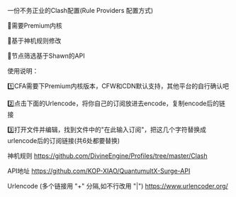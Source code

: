 <p>一份不务正业的Clash配置(Rule Providers 配置方式)</p>
<p>🔘需要Premium内核</p>
<p>🔘基于神机规则修改</p>
<p>🔘节点筛选基于Shawn的API</p>
<p> 使用说明：</p>
<p>1️⃣CFA需要下Premium内核版本，CFW和CDN默认支持，其他平台的自行确认吧</p>
<p>2️⃣点击下面的Urlencode，将你自己的订阅放进去encode，复制encode后的链接</p>
<p>3️⃣打开文件并编辑，找到文件中的&quot;在此输入订阅&quot;，把这几个字符替换成urlencode后的订阅链接(共6处都要替换)</p>
<p>神机规则
<a href="https://github.com/DivineEngine/Profiles/tree/master/Clash">https://github.com/DivineEngine/Profiles/tree/master/Clash</a> </p>
<p>API地址 
<a href="https://github.com/KOP-XIAO/QuantumultX-Surge-API">https://github.com/KOP-XIAO/QuantumultX-Surge-API</a></p>
<p>Urlencode (多个链接用 "+" 分隔,如不行改用 "|") 
<a href="https://www.urlencoder.org/">https://www.urlencoder.org/</a></p>
